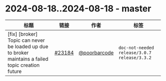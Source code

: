 # 2024-08-18..2024-08-18 - master
| 标题 | 链接 | 作者 | 标签 |
| - | :--: | :--: | - |
| [fix] [broker] Topic can never be loaded up due to broker maintains a failed topic creation future | [#23184](https://github.com/apache/pulsar/pull/23184) | [@poorbarcode](https://github.com/poorbarcode) | `doc-not-needed` `release/3.0.7` `release/3.3.2`  | 
